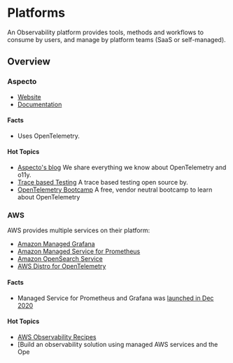 # Platforms 

An Observability platform provides tools, methods and workflows to consume by users, and manage by platform teams (SaaS or self-managed).

## Overview

<!-- Keep it sorted alpha numeric. -->



### Aspecto 

- [Website](https://www.aspecto.io/)
- [Documentation](https://docs.asecpto.io/)

#### Facts

- Uses OpenTelemetry. 

#### Hot Topics 

- [Aspecto's blog](https://www.aspecto.io/blog/) We share everything we know about OpenTelemetry and o11y.
- [Trace based Testing](https://github.com/aspecto-io/malabi) A trace based testing open source by.
- [OpenTelemetry Bootcamp](https://www.aspecto.io/opentelemetry-bootcamp/) A free, vendor neutral bootcamp to learn about OpenTelemetry

### AWS

AWS provides multiple services on their platform: 

- [Amazon Managed Grafana](https://aws.amazon.com/grafana/)
- [Amazon Managed Service for Prometheus](https://aws.amazon.com/prometheus/)
- [Amazon OpenSearch Service](https://aws.amazon.com/opensearch-service/)
- [AWS Distro for OpenTelemetry](https://aws.amazon.com/otel/?otel-blogs.sort-by=item.additionalFields.createdDate&otel-blogs.sort-order=desc)

#### Facts

- Managed Service for Prometheus and Grafana was [launched in Dec 2020](https://twitter.com/rakyll/status/1338902037644206081)

#### Hot Topics 

- [AWS Observability Recipes](https://aws-observability.github.io/aws-o11y-recipes/)
- [Build an observability solution using managed AWS services and the Ope